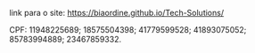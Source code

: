 link para o site: https://biaordine.github.io/Tech-Solutions/

CPF:
11948225689;
18575504398;
41779599528;
41893075052;
85783994889;
23467859332.
